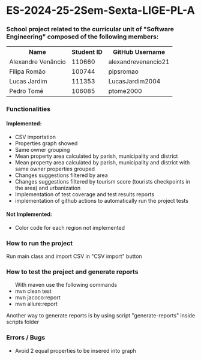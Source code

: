 # ES-2024-25-2Sem-Sexta-LIGE-PL-A

<h3> School project related to the curricular unit of "Software Engineering" composed of the following members: </h3>

<table>
  <tr>
    <th> Name </th>
    <th> Student ID </th>
    <th> GitHub Username </th>
  </tr>
  <tr>
    <td> Alexandre Venâncio </td>
    <td> 110660 </td>
    <td> alexandrevenancio21 </td>
  </tr>
  <tr>
    <td> Filipa Romão </td>
    <td> 100744 </td>
    <td> pipsromao </td>
  </tr>
  <tr>
    <td> Lucas Jardim </td>
    <td> 111353  </td>
    <td> LucasJardim2004 </td>
  </tr>
    <tr>
      <td> Pedro Tomé </td>
        <td> 106085 </td>
        <td> ptome2000 </td>
    </tr>
</table>

<h3> Functionalities </h3>
<h4> Implemented: </h4>
<ul>
  <li> CSV importation </li>
  <li> Properties graph showed </li>
  <li> Same owner grouping </li>
  <li> Mean property area calculated by parish, municipality and district </li>
  <li> Mean property area calculated by parish, municipality and district with same owner properties grouped</li>
  <li> Changes suggestions filtered by area </li>
  <li> Changes suggestions filtered by tourism score (tourists checkpoints in the area) and urbanization </li>
  <li>Implementation of test coverage and test results reports </li>
  <li>implementation of github actions to automatically run the project tests</li>

</ul>

<h4> Not Implemented: </h4>
<ul>
<li>Color code for each region not implemented</li>
</ul>

<h3> How to run the project </h3>
<p>Run main class and import CSV in "CSV import" button</p>

<h3> How to test the project and generate reports</h3>
<ul> With maven use the following commands
<li>mvn clean test</li>
<li>mvn jacoco:report</li>
<li>mvn allure:report</li>

</ul>
<p>Another way to generate reports is by using script "generate-reports" inside scripts folder</p>

<h3> Errors / Bugs </h3>
<ul>
<li>Avoid 2 equal properties to be insered into graph</li>
</ul>


